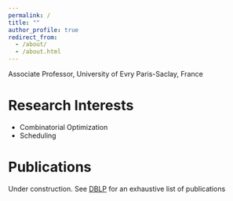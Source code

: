 ```yaml
---
permalink: /
title: ""
author_profile: true
redirect_from: 
  - /about/
  - /about.html
---
```


Associate Professor, University of Evry Paris-Saclay, France

  
Research Interests
======
*  Combinatorial Optimization
*  Scheduling


Publications
======
Under construction. See [DBLP](https://dblp.org/pid/85/11145.html) for an exhaustive list of publications
